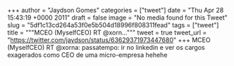 
+++
author = "Jaydson Gomes"
categories = ["tweet"]
date = "Thu Apr 28 15:43:19 +0000 2011"
draft = false
image = "No media found for this Tweet"
slug = "5df1c13cd264a53f0e5b504d18996f808311fead"
tags = ["tweet"]
title = """MCEO (MyselfCEO) RT @xorn..."""
tweet = true
tweet_url = "https://twitter.com/jaydson/status/63629371973447680"
+++
MCEO (MyselfCEO) RT @xorna: passatempo: ir no linkedin e ver os cargos exagerados como CEO de uma micro-empresa hehehe
